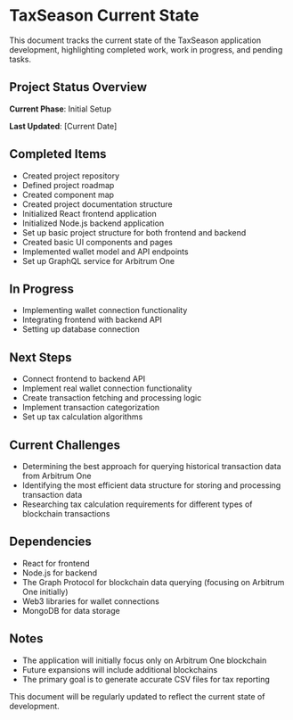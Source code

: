 # TaxSeason Current State

This document tracks the current state of the TaxSeason application development, highlighting completed work, work in progress, and pending tasks.

## Project Status Overview

**Current Phase**: Initial Setup

**Last Updated**: [Current Date]

## Completed Items
- Created project repository
- Defined project roadmap
- Created component map
- Created project documentation structure
- Initialized React frontend application
- Initialized Node.js backend application
- Set up basic project structure for both frontend and backend
- Created basic UI components and pages
- Implemented wallet model and API endpoints
- Set up GraphQL service for Arbitrum One

## In Progress
- Implementing wallet connection functionality
- Integrating frontend with backend API
- Setting up database connection

## Next Steps
- Connect frontend to backend API
- Implement real wallet connection functionality
- Create transaction fetching and processing logic
- Implement transaction categorization
- Set up tax calculation algorithms

## Current Challenges
- Determining the best approach for querying historical transaction data from Arbitrum One
- Identifying the most efficient data structure for storing and processing transaction data
- Researching tax calculation requirements for different types of blockchain transactions

## Dependencies
- React for frontend
- Node.js for backend
- The Graph Protocol for blockchain data querying (focusing on Arbitrum One initially)
- Web3 libraries for wallet connections
- MongoDB for data storage

## Notes
- The application will initially focus only on Arbitrum One blockchain
- Future expansions will include additional blockchains
- The primary goal is to generate accurate CSV files for tax reporting

This document will be regularly updated to reflect the current state of development. 